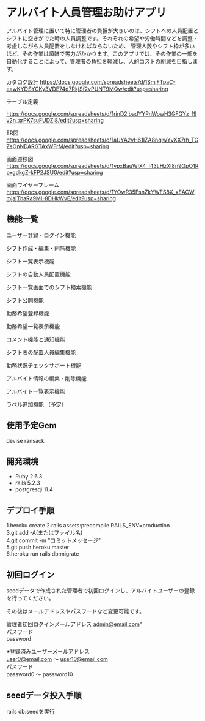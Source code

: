 # アルバイト人員管理お助けアプリ
アルバイト管理に置いて特に管理者の負担が大きいのは、シフトへの人員配置とシフトに空きがでた時の人員調整です。それぞれの希望や労働時間などを調整・考慮しながら人員配置をしなければならないため、
管理人数やシフト枠が多いほど、その作業は煩雑で労力がかかります。このアプリでは、その作業の一部を自動化することによって、管理者の負担を軽減し、人的コストの削減を目指します。


カタログ設計
https://docs.google.com/spreadsheets/d/1SmiFTpaC-eawKYDSYCKy3VDE74d7RkjSf2yPUNT9MQw/edit?usp=sharing

テーブル定義

https://docs.google.com/spreadsheets/d/1rjnD2ibadYYPnWowH3GFGYz_f9v2n_xrPK7suFUDZl8/edit?usp=sharing

ER図
https://docs.google.com/spreadsheets/d/1aUYA2vH61IZA8nqiwYvXX7rh_TGZsOnNDARGTAxWFrM/edit?usp=sharing

画面遷移図
https://docs.google.com/spreadsheets/d/1vpxBauWIX4_I43LHzXI8n9QpO1RpxgdkgZ-kFP2JSU0/edit?usp=sharing

画面ワイヤーフレーム
https://docs.google.com/spreadsheets/d/1YOwR35FsnZkYWFS8X_xEACWmjajThaRa9MI-8DHkWvE/edit?usp=sharing



機能一覧
-----------
ユーザー登録・ログイン機能									

シフト作成・編集・削除機能					

シフト一覧表示機能										

シフトの自動人員配置機能										

シフト一覧画面でのシフト検索機能					

シフト公開機能					

勤務希望登録機能									

勤務希望一覧表示機能										

コメント機能と通知機能					

シフト表の配置人員編集機能						

勤務状況チェックサポート機能					

アルバイト情報の編集・削除機能									

アルバイト一覧表示機能					

ラベル追加機能	（予定）						


使用予定Gem
----------
devise ransack



開発環境
------------

* Ruby 2.6.3
* rails 5.2.3
* postgresql 11.4

デプロイ手順
------------
1.heroku create
2.rails assets:precompile RAILS_ENV=production  
3.git add -A(またはファイル名)  
4.git commit -m "コミットメッセージ"  
5.git push heroku master  
6.heroku run rails db:migrate



初回ログイン
------------
seedデータで作成された管理者で初回ログインし、アルバイトユーザーの登録を行ってください。

その後はメールアドレスやパスワードなど変更可能です。

管理者初回ログインメールアドレス
admin@email.com"  
パスワード  
password  

※登録済みユーザーメールアドレス  
user0@email.com 〜 user10@email.com  
パスワード  
password0 〜 password10   


seedデータ投入手順
-----------------
rails db:seedを実行
